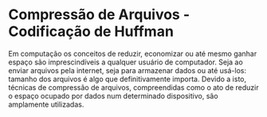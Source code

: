 # Compressão de Arquivos - Codificação de Huffman

<p> Em computação os conceitos de reduzir, economizar ou até mesmo ganhar espaço são imprescindíveis a qualquer usuário de computador. Seja ao enviar arquivos pela internet, seja para armazenar dados ou até usá-los: tamanho dos arquivos é algo que definitivamente importa. Devido a isto, técnicas de compressão de arquivos, compreendidas como o ato de reduzir o espaço ocupado por dados num determinado dispositivo, são amplamente utilizadas. </p>

<!--
<img src="url" alt="alternatetext">
-->

